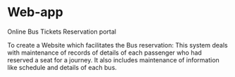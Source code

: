 # Web-app
Online Bus Tickets Reservation portal

To create a Website which facilitates the Bus reservation: This system deals with maintenance of records of details of each passenger who had reserved a seat for a journey. It also includes maintenance of information like schedule and details of each bus. 
